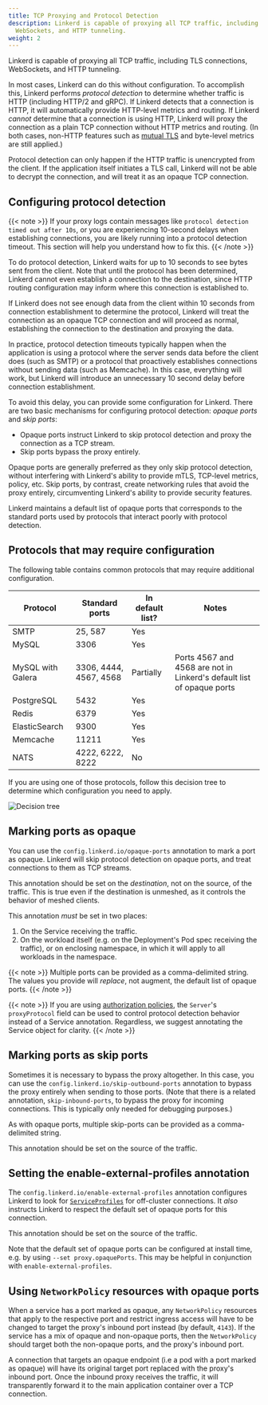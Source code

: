 ```yaml
---
title: TCP Proxying and Protocol Detection
description: Linkerd is capable of proxying all TCP traffic, including TLS'd connections,
  WebSockets, and HTTP tunneling.
weight: 2
---
```


Linkerd is capable of proxying all TCP traffic, including TLS connections,
WebSockets, and HTTP tunneling.

In most cases, Linkerd can do this without configuration. To accomplish this,
Linkerd performs *protocol detection* to determine whether traffic is HTTP
(including HTTP/2 and gRPC). If Linkerd detects that a connection is HTTP, it
will automatically provide HTTP-level metrics and routing. If Linkerd *cannot*
determine that a connection is using HTTP, Linkerd will proxy the connection as
a plain TCP connection without HTTP metrics and routing. (In both cases,
non-HTTP features such as [mutual TLS](automatic-mtls/) and byte-level
metrics are still applied.)

Protocol detection can only happen if the HTTP traffic is unencrypted from the
client. If the application itself initiates a TLS call, Linkerd will not be able
to decrypt the connection, and will treat it as an opaque TCP connection.

## Configuring protocol detection

{{< note >}}
If your proxy logs contain messages like `protocol detection timed out
after 10s`, or you are experiencing 10-second delays when establishing
connections, you are likely running into a protocol detection timeout.
This section will help you understand how to fix this.
{{< /note >}}

To do protocol detection, Linkerd waits for up to 10 seconds to see bytes sent
from the client. Note that until the protocol has been determined, Linkerd
cannot even establish a connection to the destination, since HTTP routing
configuration may inform where this connection is established to.

If Linkerd does not see enough data from the client within 10 seconds from
connection establishment to determine the protocol, Linkerd will treat the
connection as an opaque TCP connection and will proceed as normal, establishing
the connection to the destination and proxying the data.

In practice, protocol detection timeouts typically happen when the application
is using a protocol where the server sends data before the client does (such as
SMTP) or a protocol that proactively establishes connections without sending data
(such as Memcache). In this case, everything will work, but Linkerd will
introduce an unnecessary 10 second delay before connection establishment.

To avoid this delay, you can provide some configuration for Linkerd. There are
two basic mechanisms for configuring protocol detection: _opaque ports_ and
_skip ports_:

* Opaque ports instruct Linkerd to skip protocol detection and proxy the
  connection as a TCP stream.
* Skip ports bypass the proxy entirely.

Opaque ports are generally preferred as they only skip protocol detection,
without interfering with Linkerd's ability to provide mTLS, TCP-level metrics,
policy, etc. Skip ports, by contrast, create networking rules that avoid the
proxy entirely, circumventing Linkerd's ability to provide security features.

Linkerd maintains a default list of opaque ports that corresponds to the
standard ports used by protocols that interact poorly with protocol detection.

## Protocols that may require configuration

The following table contains common protocols that may require additional
configuration.

| Protocol        | Standard ports   | In default list? | Notes |
|-----------------|------------------|------------------|-------|
| SMTP            | 25, 587          | Yes              |       |
| MySQL           | 3306             | Yes              |       |
| MySQL with Galera | 3306, 4444, 4567, 4568 | Partially | Ports 4567 and 4568 are not in Linkerd's default list of opaque ports  |
| PostgreSQL      | 5432             | Yes              |       |
| Redis           | 6379             | Yes              |       |
| ElasticSearch   | 9300             | Yes              |       |
| Memcache        | 11211            | Yes              |       |
| NATS            | 4222, 6222, 8222 | No               |       |

If you are using one of those protocols, follow this decision tree to determine
which configuration you need to apply.

![Decision tree](/docs/images/protocol-detection-decision-tree.png)

## Marking ports as opaque

You can use the `config.linkerd.io/opaque-ports` annotation to mark a port as
opaque. Linkerd will skip protocol detection on opaque ports, and treat
connections to them as TCP streams.

This annotation should be set on the _destination_, not on the source, of the
traffic. This is true even if the destination is unmeshed, as it controls the
behavior of meshed clients.

This annotation *must* be set in two places:

1. On the Service receiving the traffic.
2. On the workload itself (e.g. on the Deployment's Pod spec receiving the
traffic), or on enclosing namespace, in which it will apply to all workloads in
the namespace.

{{< note >}}
Multiple ports can be provided as a comma-delimited string. The values you
provide will _replace_, not augment, the default list of opaque ports.
{{< /note >}}

{{< note >}}
If you are using [authorization policies](server-policy/), the `Server`'s
`proxyProtocol` field can be used to control protocol detection behavior
instead of a Service annotation. Regardless, we suggest annotating the
Service object for clarity.
{{< /note >}}

## Marking ports as skip ports

Sometimes it is necessary to bypass the proxy altogether. In this case, you can
use the `config.linkerd.io/skip-outbound-ports` annotation to bypass the proxy
entirely when sending to those ports. (Note that there is a related annotation,
`skip-inbound-ports`, to bypass the proxy for incoming connections. This is
typically only needed for debugging purposes.)

As with opaque ports, multiple skip-ports can be provided as a comma-delimited
string.

This annotation should be set on the source of the traffic.

## Setting the enable-external-profiles annotation

The `config.linkerd.io/enable-external-profiles` annotation configures Linkerd
to look for [`ServiceProfiles`](service-profiles/) for off-cluster
connections. It *also* instructs Linkerd to respect the default set of opaque
ports for this connection.

This annotation should be set on the source of the traffic.

Note that the default set of opaque ports can be configured at install
time, e.g. by using `--set proxy.opaquePorts`. This may be helpful in
conjunction with `enable-external-profiles`.

## Using `NetworkPolicy` resources with opaque ports

When a service has a port marked as opaque, any `NetworkPolicy` resources that
apply to the respective port and restrict ingress access will have to be
changed to target the proxy's inbound port instead (by default, `4143`). If the
service has a mix of opaque and non-opaque ports, then the `NetworkPolicy`
should target both the non-opaque ports, and the proxy's inbound port.

A connection that targets an opaque endpoint (i.e a pod with a port marked as
opaque) will have its original target port replaced with the proxy's inbound
port. Once the inbound proxy receives the traffic, it will transparently
forward it to the main application container over a TCP connection.
